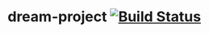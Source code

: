 # dream-project [![Build Status](https://travis-ci.org/dream-band/dream-project.svg?branch=master)](https://travis-ci.org/dream-band/dream-project)
